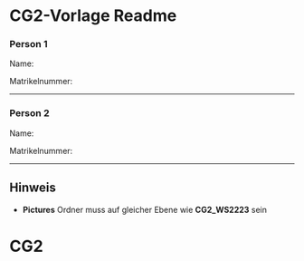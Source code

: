 # CG2-Vorlage Readme



### Person 1

Name:

Matrikelnummer:

------------------------

### Person 2

Name: 

Matrikelnummer:

---------------------





## Hinweis

- **Pictures** Ordner muss auf gleicher Ebene wie **CG2_WS2223** sein

# CG2
